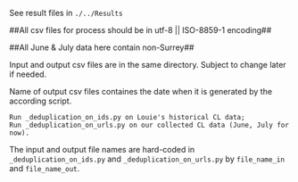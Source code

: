 See result files in `./../Results`

##All csv files for process should be in utf-8 || ISO-8859-1 encoding##

##All June & July data here contain non-Surrey##

Input and output csv files are in the same directory. Subject to change later if needed.

Name of output csv files containes the date when it is generated by the according script.

```
Run _deduplication_on_ids.py on Louie's historical CL data;
Run _deduplication_on_urls.py on our collected CL data (June, July for now).
```

The input and output file names are hard-coded in `_deduplication_on_ids.py` and `_deduplication_on_urls.py` by `file_name_in` and `file_name_out`.

